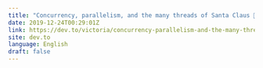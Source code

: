 ```yaml
---
title: "Concurrency, parallelism, and the many threads of Santa Claus 🎅"
date: 2019-12-24T00:29:01Z
link: https://dev.to/victoria/concurrency-parallelism-and-the-many-threads-of-santa-claus-27g7?utm_medium=RSS&utm_source=news.12bit.vn
site: dev.to
language: English
draft: false
---
```

